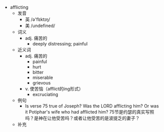 - afflicting
  - 发音
    - 英 /ə'flɪktɪŋ/
    - 美 /undefined/
  - 词义
    - adj. 痛苦的
      - deeply distressing; painful 
  - 近义词
    - adj. 痛苦的
      - painful
      - hurt
      - bitter
      - miserable
      - grievous
    - v. 使苦恼（afflict的ing形式）
      - excruciating
  - 例句
    - Is verse 75 true of Joseph? Was the LORD afflicting him? Or was it Potiphar's wife who had afflicted him? 75节是约瑟的真实写照吗？是神在让他受苦吗？或者让他受苦的是波提乏的妻子？
  - 补充